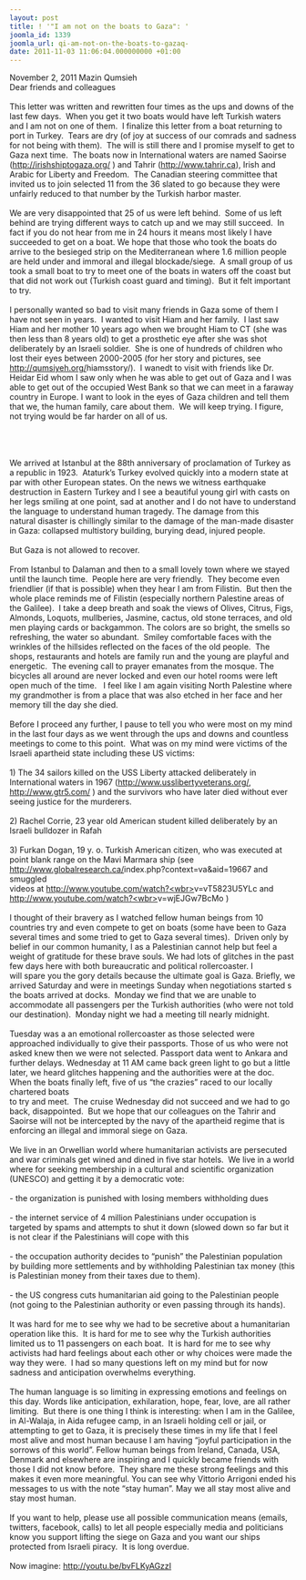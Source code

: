 ```yaml
---
layout: post
title: ! '"I am not on the boats to Gaza": '
joomla_id: 1339
joomla_url: qi-am-not-on-the-boats-to-gazaq-
date: 2011-11-03 11:06:04.000000000 +01:00
---
```

November 2, 2011 Mazin Qumsieh<br />Dear friends and colleagues<br /> <br /> This letter was written and rewritten four times as the ups and downs of  the last few days.  When you get it two boats would have left Turkish  waters and I am not on one of them.  I finalize this letter from a boat returning to port in Turkey.  Tears are dry (of joy at success of our  comrads and sadness for not being with them).  The will is still there  and I promise myself to get to Gaza next time.  The boats now in  International waters are named Saoirse (<a href="http://irishshiptogaza.org/" target="_blank">http://irishshiptogaza.org/</a> ) and Tahrir (<a href="http://www.tahrir.ca/" target="_blank">http://www.tahrir.ca</a>),  Irish and Arabic for Liberty and Freedom.  The Canadian steering  committee that invited us to join selected 11 from the 36 slated to go  because they were unfairly reduced to that number by the Turkish harbor  master. <br /> <br />We are very disappointed that 25 of us were left behind.  Some of us left behind are trying different ways to catch up and we may still succeed.  In fact if you do not hear from me in 24 hours it  means most likely I have succeeded to get on a boat. We hope that those  who took the boats do arrive to the besieged strip on the Mediterranean  where 1.6 million people are held under and immoral and illegal  blockade/siege.  A small group of us took a small boat to try to meet  one of the boats in waters off the coast but that did not work out  (Turkish coast guard and timing).  But it felt important to try.<br /> <br /> I personally wanted so bad to visit many friends in Gaza some of them I  have not seen in years.  I wanted to visit Hiam and her family.  I last  saw Hiam and her mother 10 years ago when we brought Hiam to CT (she was  then less than 8 years old) to get a prosthetic eye after she was shot  deliberately by an Israeli soldier.  She is one of hundreds of children  who lost their eyes between 2000-2005 (for her story and pictures, see<a href="http://qumsiyeh.org/hiamsstory/" target="_blank"> http://qumsiyeh.org/<wbr></wbr>hiamsstory/</a>).   I wanedt to visit with friends like Dr. Heidar Eid whom I saw only  when he was able to get out of Gaza and I was able to get out of the  occupied West Bank so that we can meet in a faraway country in Europe. I  want to look in the eyes of Gaza children and tell them that we, the human family, care about them.  We will keep trying. I figure, not trying would be far harder on all of us.<br /><br />

<br /> <br /> We arrived at Istanbul at the 88th anniversary of proclamation of Turkey  as a republic in 1923.  Ataturk’s Turkey evolved quickly into a modern  state at par with other European states. On the news we witness  earthquake destruction in Eastern Turkey and I see a beautiful young girl with  casts on her legs smiling at one point, sad at another and I do not have  to understand the language to understand human tragedy. The damage from  this<br /> natural disaster is chillingly similar to the damage of the man-made  disaster in Gaza: collapsed multistory building, burying dead, injured  people.  <br /><br />But Gaza is not allowed to recover.<br /> <br /> From Istanbul to Dalaman and then to a small lovely town where we stayed  until the launch time.  People here are very friendly.  They become  even friendlier (if that is possible) when they hear I am from Filistin.   But then the whole place reminds me of Filistin (especially northern  Palestine areas of the Galilee).  I take a deep breath and soak the  views of Olives, Citrus, Figs, Almonds, Loquots, mullberies, Jasmine,  cactus, old stone terraces, and old men playing cards or backgammon. The  colors are so bright, the smells so refreshing, the water so abundant.   Smiley comfortable faces with the wrinkles of the hillsides reflected on the  faces of the old people.  The shops, restaurants and hotels are family  run and the young are playful and energetic.  The evening call to prayer  emanates from the mosque. The bicycles all around are never locked and  even our hotel rooms were left open much of the time.   I feel like I am  again visiting North Palestine where my grandmother is from a place that was  also etched in her face and her memory till the day she died.<br /> <br /> Before I proceed any further, I pause to tell you who were most on my  mind in the last four days as we went through the ups and downs and  countless meetings to come to this point.  What was on my mind were  victims of the Israeli apartheid state including these US victims:<br /> <br /> 1) The 34 sailors killed on the USS Liberty attacked deliberately in<br /> International waters in 1967 (<a href="http://www.usslibertyveterans.org/" target="_blank">http://www.<wbr></wbr>usslibertyveterans.org/</a>,<br /> <a href="http://www.gtr5.com/" target="_blank">http://www.gtr5.com/</a> ) and the survivors who have later died without ever<br /> seeing justice for the murderers.<br /> <br /> 2) Rachel Corrie, 23 year old American student killed deliberately by an<br /> Israeli bulldozer in Rafah<br /> <br /> 3) Furkan Dogan, 19 y. o. Turkish American citizen, who was executed at<br /> point blank range on the Mavi Marmara ship (see<br /> <a href="http://www.globalresearch.ca/index.php?context=va&aid=19667" target="_blank">http://www.globalresearch.ca/<wbr></wbr>index.php?context=va&aid=19667</a> and smuggled<br /> videos at <a href="http://www.youtube.com/watch?v=vT5823U5YLc" target="_blank">http://www.youtube.com/watch?<wbr></wbr>v=vT5823U5YLc</a> and<br /> <a href="http://www.youtube.com/watch?v=wjEJGw7BcMo" target="_blank">http://www.youtube.com/watch?<wbr></wbr>v=wjEJGw7BcMo</a> )<br /> <br /> I thought of their bravery as I watched fellow human beings from 10  countries try and even compete to get on boats (some have been to Gaza  several times and some tried to get to Gaza several times).  Driven only  by belief in our common humanity, I as a Palestinian cannot help but feel a  weight of gratitude for these brave souls. We had lots of glitches in  the past few days here with both bureaucratic and political  rollercoaster. I<br /> will spare you the gory details because the ultimate goal is Gaza.  Briefly, we arrived Saturday and were in meetings Sunday when  negotiations started s the boats arrived at docks.  Monday we find that  we are unable to accommodate all passengers per the Turkish authorities (who were not  told our destination).  Monday night we had a meeting till nearly  midnight.<br /><br /> Tuesday was a an emotional rollercoaster as those selected were  approached individually to give their passports. Those of us who were  not asked knew then we were not selected. Passport data went to Ankara  and further delays. Wednesday at 11 AM came back green light to go but a little later, we  heard glitches happening and the authorities were at the doc. When the  boats finally left, five of us “the crazies” raced to our locally  chartered boats<br /> to try and meet.  The cruise Wednesday did not succeed and we had to go  back, disappointed.  But we hope that our colleagues on the Tahrir and  Saoirse will not be intercepted by the navy of the apartheid regime that  is enforcing an illegal and immoral siege on Gaza.<br /> <br /> We live in an Orwellian world where humanitarian activists are  persecuted and war criminals get wined and dined in five star hotels.   We live in a world where for seeking membership in a cultural and  scientific organization (UNESCO) and getting it by a democratic vote:<br /> <br /> - the organization is punished with losing members withholding dues<br /> <br /> - the internet service of 4 million Palestinians under occupation is<br /> targeted by spams and attempts to shut it down (slowed down so far but it<br /> is not clear if the Palestinians will cope with this<br /> <br /> - the occupation authority decides to “punish” the Palestinian population<br /> by building more settlements and by withholding Palestinian tax money (this<br /> is Palestinian money from their taxes due to them).<br /> <br /> - the US congress cuts humanitarian aid going to the Palestinian people<br /> (not going to the Palestinian authority or even passing through its hands).<br /> <br /> It was hard for me to see why we had to be secretive about a  humanitarian operation like this.  It is hard for me to see why the  Turkish authorities limited us to 11 passengers on each boat.  It is  hard for me to see why activists had hard feelings about each other or  why choices were made the way they were.  I had so many questions left  on my mind but for now sadness and anticipation overwhelms everything.<br /> <br /> The human language is so limiting in expressing emotions and feelings on  this day. Words like anticipation, exhilaration, hope, fear, love, are  all rather limiting.  But there is one thing I think is interesting:  when I am in the Galilee, in Al-Walaja, in Aida refugee camp, in an  Israeli holding cell or jail, or attempting to get to Gaza, it is  precisely these times in my life that I feel most alive and most human because I am having  “joyful participation in the sorrows of this world”. Fellow human beings  from Ireland, Canada, USA, Denmark and elsewhere are inspiring and I  quickly became friends with those I did not know before.  They share me these  strong feelings and this makes it even more meaningful. You can see why  Vittorio Arrigoni ended his messages to us with the note “stay human”.  May we all stay most alive and stay most human.<br /> <br /> If you want to help, please use all possible communication means  (emails, twitters, facebook, calls) to let all people especially media  and politicians know you support lifting the siege on Gaza and you want  our ships protected from Israeli piracy.  It is long overdue.<br /> <br /> Now imagine: <a href="http://youtu.be/bvFLKyAGzzI" target="_blank">http://youtu.be/bvFLKyAGzzI</a>
